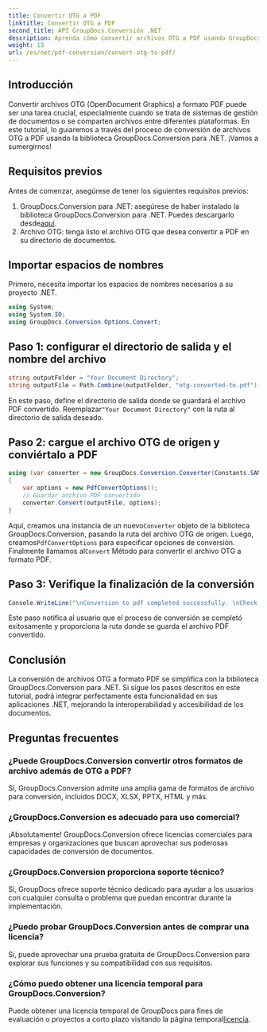 ```yaml
---
title: Convertir OTG a PDF
linktitle: Convertir OTG a PDF
second_title: API GroupDocs.Conversión .NET
description: Aprenda cómo convertir archivos OTG a PDF usando GroupDocs.Conversion para .NET. Integración simple, eficiente y perfecta para sus proyectos.
weight: 13
url: /es/net/pdf-conversion/convert-otg-to-pdf/
---
```

## Introducción
Convertir archivos OTG (OpenDocument Graphics) a formato PDF puede ser una tarea crucial, especialmente cuando se trata de sistemas de gestión de documentos o se comparten archivos entre diferentes plataformas. En este tutorial, lo guiaremos a través del proceso de conversión de archivos OTG a PDF usando la biblioteca GroupDocs.Conversion para .NET. ¡Vamos a sumergirnos!
## Requisitos previos
Antes de comenzar, asegúrese de tener los siguientes requisitos previos:
1. GroupDocs.Conversion para .NET: asegúrese de haber instalado la biblioteca GroupDocs.Conversion para .NET. Puedes descargarlo desde[aquí](https://releases.groupdocs.com/conversion/net/).
2. Archivo OTG: tenga listo el archivo OTG que desea convertir a PDF en su directorio de documentos.

## Importar espacios de nombres
Primero, necesita importar los espacios de nombres necesarios a su proyecto .NET. 
```csharp
using System;
using System.IO;
using GroupDocs.Conversion.Options.Convert;
```
## Paso 1: configurar el directorio de salida y el nombre del archivo
```csharp
string outputFolder = "Your Document Directory";
string outputFile = Path.Combine(outputFolder, "otg-converted-to.pdf");
```
 En este paso, define el directorio de salida donde se guardará el archivo PDF convertido. Reemplazar`"Your Document Directory"` con la ruta al directorio de salida deseado.
## Paso 2: cargue el archivo OTG de origen y conviértalo a PDF
```csharp
using (var converter = new GroupDocs.Conversion.Converter(Constants.SAMPLE_OTG))
{
    var options = new PdfConvertOptions();
    // Guardar archivo PDF convertido
    converter.Convert(outputFile, options);
}
```
 Aquí, creamos una instancia de un nuevo`Converter` objeto de la biblioteca GroupDocs.Conversion, pasando la ruta del archivo OTG de origen. Luego, creamos`PdfConvertOptions` para especificar opciones de conversión. Finalmente llamamos al`Convert` Método para convertir el archivo OTG a formato PDF.
## Paso 3: Verifique la finalización de la conversión
```csharp
Console.WriteLine("\nConversion to pdf completed successfully. \nCheck output in {0}", outputFolder);
```
Este paso notifica al usuario que el proceso de conversión se completó exitosamente y proporciona la ruta donde se guarda el archivo PDF convertido.

## Conclusión
La conversión de archivos OTG a formato PDF se simplifica con la biblioteca GroupDocs.Conversion para .NET. Si sigue los pasos descritos en este tutorial, podrá integrar perfectamente esta funcionalidad en sus aplicaciones .NET, mejorando la interoperabilidad y accesibilidad de los documentos.
## Preguntas frecuentes
### ¿Puede GroupDocs.Conversion convertir otros formatos de archivo además de OTG a PDF?
Sí, GroupDocs.Conversion admite una amplia gama de formatos de archivo para conversión, incluidos DOCX, XLSX, PPTX, HTML y más.
### ¿GroupDocs.Conversion es adecuado para uso comercial?
¡Absolutamente! GroupDocs.Conversion ofrece licencias comerciales para empresas y organizaciones que buscan aprovechar sus poderosas capacidades de conversión de documentos.
### ¿GroupDocs.Conversion proporciona soporte técnico?
Sí, GroupDocs ofrece soporte técnico dedicado para ayudar a los usuarios con cualquier consulta o problema que puedan encontrar durante la implementación.
### ¿Puedo probar GroupDocs.Conversion antes de comprar una licencia?
Sí, puede aprovechar una prueba gratuita de GroupDocs.Conversion para explorar sus funciones y su compatibilidad con sus requisitos.
### ¿Cómo puedo obtener una licencia temporal para GroupDocs.Conversion?
Puede obtener una licencia temporal de GroupDocs para fines de evaluación o proyectos a corto plazo visitando la página temporal[licencia](https://purchase.groupdocs.com/temporary-license/).